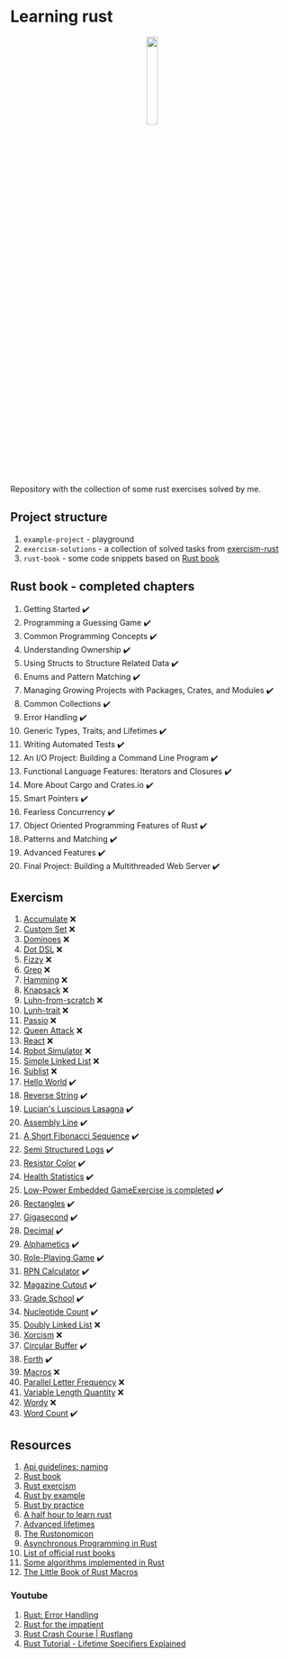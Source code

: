 # Learning rust

<p align="center">
<img src="https://upload.wikimedia.org/wikipedia/commons/d/d5/Rust_programming_language_black_logo.svg" style="width:20%">
</p>

Repository with the collection of some rust exercises solved by me.

## Project structure

1. `example-project` - playground
2. `exercism-solutions` - a collection of solved tasks from [exercism-rust](https://exercism.org/tracks/rust/exercises)
3. `rust-book` - some code snippets based on [Rust book](https://doc.rust-lang.org/book/title-page.html)

## Rust book - completed chapters

1. Getting Started ✔️
2. Programming a Guessing Game ✔️
3. Common Programming Concepts ✔️
4. Understanding Ownership ✔️
5. Using Structs to Structure Related Data ✔️
6. Enums and Pattern Matching ✔️
7. Managing Growing Projects with Packages, Crates, and Modules ✔️
8. Common Collections ✔️
9. Error Handling ✔️
10. Generic Types, Traits, and Lifetimes ✔️
11. Writing Automated Tests ✔️
12. An I/O Project: Building a Command Line Program ✔️
13. Functional Language Features: Iterators and Closures ✔️
14. More About Cargo and Crates.io ✔️
15. Smart Pointers ✔️
16. Fearless Concurrency ✔️
17. Object Oriented Programming Features of Rust ✔️
18. Patterns and Matching ✔️
19. Advanced Features ✔️
20. Final Project: Building a Multithreaded Web Server ✔️

## Exercism

1. [Accumulate](exercism-solutions/rust/accumulate/src/lib.rs) ❌
2. [Custom Set](exercism-solutions/rust/custom-set/src/lib.rs) ❌
3. [Dominoes](exercism-solutions/rust/dominoes/src/lib.rs) ❌
4. [Dot DSL](exercism-solutions/rust/dot-dsl/src/lib.rs) ❌
5. [Fizzy](exercism-solutions/rust/fizzy/src/lib.rs) ❌
6. [Grep](exercism-solutions/rust/grep/src/lib.rs) ❌
7. [Hamming](exercism-solutions/rust/hamming/src/lib.rs) ❌
8. [Knapsack](exercism-solutions/rust/knapsack/src/lib.rs) ❌
9. [Luhn-from-scratch](exercism-solutions/rust/luhn-from/src/lib.rs) ❌
10. [Lunh-trait](exercism-solutions/rust/luhn-trait/src/lib.rs) ❌
11. [Passio](exercism-solutions/rust/passio/src/lib.rs) ❌
12. [Queen Attack](exercism-solutions/rust/queen-attack/src/lib.rs) ❌
13. [React](exercism-solutions/rust/react/src/lib.rs) ❌
14. [Robot Simulator](exercism-solutions/rust/robot-simulator/src/lib.rs) ❌
15. [Simple Linked List](exercism-solutions/rust/simple-linked-list/src/lib.rs) ❌
16. [Sublist](exercism-solutions/rust/sublist/src/lib.rs) ❌
17. [Hello World](exercism-solutions/rust/hello-world/src/lib.rs) ✔️
18. [Reverse String](exercism-solutions/rust/reverse-string/src/lib.rs) ✔️
19. [Lucian's Luscious Lasagna](exercism-solutions/rust/lucians-luscious-lasagna/src/lib.rs) ✔️
20. [Assembly Line](exercism-solutions/rust/assembly-line/src/lib.rs) ✔️
21. [A Short Fibonacci Sequence](exercism-solutions/rust/short-fibonacci/src/lib.rs) ✔️
22. [Semi Structured Logs](exercism-solutions/rust/semi-structured-logs/src/lib.rs) ✔️
23. [Resistor Color](exercism-solutions/rust/resistor-color/src/lib.rs) ✔️
24. [Health Statistics](exercism-solutions/rust/health-statistics/src/lib.rs) ✔️
25. [Low-Power Embedded GameExercise is completed](exercism-solutions/rust/low-power-embedded-game/src/lib.rs) ✔️
26. [Rectangles](exercism-solutions/rust/rectangles/src/lib.rs) ✔️
27. [Gigasecond](exercism-solutions/rust/gigasecond/src/lib.rs) ✔️
28. [Decimal](exercism-solutions/rust/decimal/src/lib.rs) ✔️
29. [Alphametics](exercism-solutions/rust/alphametics/src/lib.rs) ✔️
30. [Role-Playing Game](exercism-solutions/rust/role-playing-game/src/lib.rs) ✔️
31. [RPN Calculator](exercism-solutions/rust/rpn-calculator/src/lib.rs) ✔️
32. [Magazine Cutout](exercism-solutions/rust/magazine-cutout/src/lib.rs) ✔️
33. [Grade School](exercism-solutions/rust/grade-school/src/lib.rs) ✔️
34. [Nucleotide Count](exercism-solutions/rust/nucleotide-count/src/lib.rs) ✔️
35. [Doubly Linked List](exercism-solutions/rust/doubly-linked-list/src/lib.rs) ❌
36. [Xorcism](exercism-solutions/rust/xorcism/src/lib.rs) ❌
37. [Circular Buffer](exercism-solutions/rust/circular-buffer/src/lib.rs) ✔️
38. [Forth](exercism-solutions/rust/forth/src/lib.rs) ✔️
39. [Macros](exercism-solutions/rust/macros/src/lib.rs) ❌
40. [Parallel Letter Frequency](exercism-solutions/rust/parallel-letter-frequency/src/lib.rs) ❌
41. [Variable Length Quantity](exercism-solutions/rust/variable-length-quantity/src/lib.rs) ❌
42. [Wordy](exercism-solutions/rust/wordy/src/lib.rs) ❌
43. [Word Count](exercism-solutions/rust/word-count/src/lib.rs) ✔️

## Resources

1. [Api guidelines: naming](https://rust-lang.github.io/api-guidelines/naming.html)
2. [Rust book](https://doc.rust-lang.org/book/title-page.html)
3. [Rust exercism](https://exercism.org/tracks/rust/exercises)
4. [Rust by example](https://doc.rust-lang.org/rust-by-example/)
5. [Rust by practice](https://practice.rs/why-exercise.html)
6. [A half hour to learn rust](https://fasterthanli.me/articles/a-half-hour-to-learn-rust)
7. [Advanced lifetimes](http://web.mit.edu/rust-lang_v1.25/arch/amd64_ubuntu1404/share/doc/rust/html/book/second-edition/ch19-02-advanced-lifetimes.html)
8. [The Rustonomicon](https://doc.rust-lang.org/nomicon/intro.html)
9. [Asynchronous Programming in Rust](https://rust-lang.github.io/async-book/01_getting_started/01_chapter.html)
10. [List of official rust books](https://lborb.github.io/book/official.html)
11. [Some algorithms implemented in Rust](https://github.com/TheAlgorithms/Rust)
12. [The Little Book of Rust Macros](https://veykril.github.io/tlborm/)

### Youtube

1. [Rust: Error Handling](https://www.youtube.com/watch?v=y3wUCb-uS3g&t=840s&ab_channel=TheDevMethod)
2. [Rust for the impatient](https://www.youtube.com/watch?v=br3GIIQeefY&ab_channel=NoBoilerplate)
3. [Rust Crash Course | Rustlang](https://www.youtube.com/watch?v=zF34dRivLOw&t=5672s&ab_channel=TraversyMedia)
4. [Rust Tutorial - Lifetime Specifiers Explained](https://www.youtube.com/watch?v=QoEX-Vu-R6k&ab_channel=BinaryAdventure)
